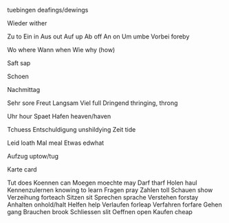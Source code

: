 
tuebingen deafings/dewings

Wieder wither

Zu to
Ein in
Aus out
Auf up
Ab off
An on
Um umbe
Vorbei foreby

Wo where
Wann when
Wie why (how)

Saft sap

Schoen

Nachmittag

Sehr sore
Freut
Langsam
Viel full
Dringend thringing, throng

Uhr hour
Spaet
Hafen heaven/haven

Tchuess
Entschuldigung unshildying
Zeit tide

Leid loath
Mal meal
Etwas edwhat

Aufzug uptow/tug

Karte card

Tut does
Koennen can
Moegen moechte may
Darf tharf
Holen haul
Kennenzulernen knowing to learn
Fragen pray
Zahlen toll
Schauen show
Verzeihung forteach
Sitzen sit
Sprechen sprache
Verstehen forstay
Anhalten onhold/halt
Helfen help
Verlaufen forleap
Verfahren forfare
Gehen gang
Brauchen brook
Schliessen slit
Oeffnen open
Kaufen cheap